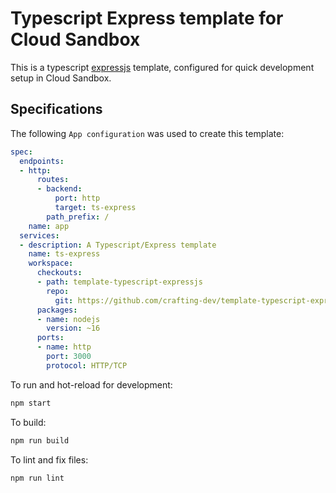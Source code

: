 # Typescript Express template for Cloud Sandbox

This is a typescript [expressjs](https://expressjs.com/) template, configured for quick development setup in Cloud Sandbox.

## Specifications

The following `App configuration` was used to create this template:

```yaml
spec:
  endpoints:
  - http:
      routes:
      - backend:
          port: http
          target: ts-express
        path_prefix: /
    name: app
  services:
  - description: A Typescript/Express template
    name: ts-express
    workspace:
      checkouts:
      - path: template-typescript-expressjs
        repo:
          git: https://github.com/crafting-dev/template-typescript-expressjs.git
      packages:
      - name: nodejs
        version: ~16
      ports:
      - name: http
        port: 3000
        protocol: HTTP/TCP

```

To run and hot-reload for development:
```bash
npm start
```

To build:
```bash
npm run build
```

To lint and fix files:
```bash
npm run lint
```